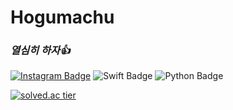 # Hogumachu
### _열심히 하자👍_

[![Instagram Badge](https://img.shields.io/badge/Instagram-E4405F?style=flat-square&logo=instagram&logoColor=white&link=)](https://www.instagram.com/hogumachu/)
![Swift Badge](https://img.shields.io/badge/Swift-FA7348?style=flat-square&logo=swift&logoColor=white&link=) ![Python Badge](https://img.shields.io/badge/Python-3776ab?style=flat-square&logo=python&logoColor=white&link=)

[![solved.ac tier](http://mazassumnida.wtf/api/v2/generate_badge?boj={hogumachu})](https://solved.ac/{hogumachu})
